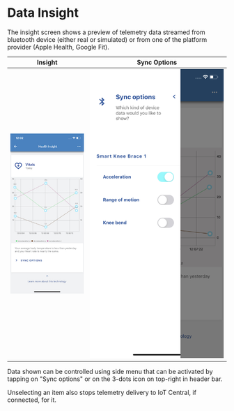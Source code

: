 # Data Insight

The insight screen shows a preview of telemetry data streamed from bluetooth device (either real or simulated) or from one of the platform provider (Apple Health, Google Fit).

Insight                    |  Sync Options
:-------------------------:|:-------------------------:
![](../media/insight.jpeg)  |  ![](../media/sync_options.jpeg)

Data shown can be controlled using side menu that can be activated by tapping on "Sync options" or on the 3-dots icon on top-right in header bar.

Unselecting an item also stops telemetry delivery to IoT Central, if connected, for it.


